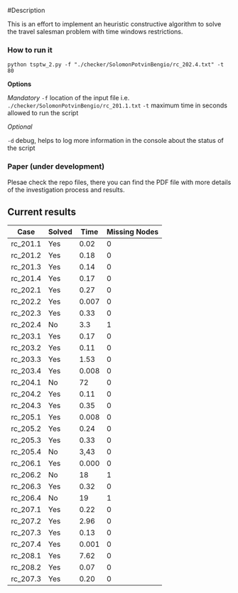 #Description

This is an effort to implement an heuristic constructive algorithm to solve the travel salesman problem with time windows restrictions.

### How to run it


```
python tsptw_2.py -f "./checker/SolomonPotvinBengio/rc_202.4.txt" -t 80   
```

**Options**

*Mandatory*
`-f` location of the input file i.e. `./checker/SolomonPotvinBengio/rc_201.1.txt`
`-t` maximum time in seconds allowed to run the script

*Optional*

`-d` debug, helps to log more information in the console about the status of the script



### Paper (under development)
Plesae check the repo files, there you can find the PDF file with more details of the investigation process and results.


## Current results

| Case     | Solved   | Time   | Missing Nodes |
|----------|----------|--------|---------------|
| rc_201.1 | Yes       | 0.02   | 0             |
| rc_201.2 | Yes       | 0.18   | 0             |
| rc_201.3 | Yes       | 0.14   | 0             |
| rc_201.4 | Yes       | 0.17   | 0             |
| rc_202.1 | Yes       | 0.27   | 0             |
| rc_202.2 | Yes       | 0.007  | 0             |
| rc_202.3 | Yes       | 0.33   | 0         |
| rc_202.4 | No        | 3.3    | 1         |
| rc_203.1 | Yes       | 0.17   | 0         |
| rc_203.2 | Yes       | 0.11   | 0         |
| rc_203.3 | Yes       | 1.53   | 0         |
| rc_203.4 | Yes       | 0.008  | 0         |
| rc_204.1 | No        | 72     | 0         |
| rc_204.2 | Yes       | 0.11   | 0         |
| rc_204.3 | Yes       | 0.35   | 0         |
| rc_205.1 | Yes       | 0.008  | 0         |
| rc_205.2 | Yes       | 0.24   | 0         |
| rc_205.3 | Yes       | 0.33   | 0         |
| rc_205.4 | No        | 3,43   | 0         |
| rc_206.1 | Yes       | 0.000  | 0         |
| rc_206.2 | No        | 18     | 1         |
| rc_206.3 | Yes       | 0.32   | 0         |
| rc_206.4 | No        | 19     | 1         |
| rc_207.1 | Yes       | 0.22   | 0         |
| rc_207.2 | Yes       | 2.96   | 0         |
| rc_207.3 | Yes       | 0.13   | 0         |
| rc_207.4 | Yes       | 0.001  | 0         |
| rc_208.1 | Yes       | 7.62   | 0         |
| rc_208.2 | Yes       | 0.07   | 0         |
| rc_207.3 | Yes       | 0.20   | 0         |
